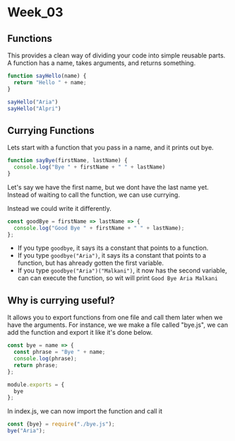 # Week_03

## Functions

This provides a clean way of dividing your code into simple reusable parts. A function has a name, takes arguments, and returns something.

```Javascript
function sayHello(name) {
  return "Hello " + name;
}

sayHello("Aria")
sayHello("Alpri")
```

## Currying Functions

Lets start with a function that you pass in a name, and it prints out bye. 

```Javascript
function sayBye(firstName, lastName) {
  console.log("Bye " + firstName + " " + lastName)
}
```

Let's say we have the first name, but we dont have the last name yet. Instead of waiting to call the function, we can use currying. 

Instead we could write it differently. 
```Javascript
const goodBye = firstName => lastName => {
  console.log("Good Bye " + firstName + " " + lastName);
};
```

* If you type ```goodbye```, it says its a constant that points to a function. 
* If you type ```goodbye("Aria")```, it says its a constant that points to a function, but has ahready gotten the first variable. 
* If you type ```goodbye("Aria")("Malkani")```, it now has  the second variable, can can execute the function, so wit will print ```Good Bye Aria Malkani```

## Why is currying useful?

It allows you to export functions from one file and call them later when we have the arguments. For instance, we we make a file called "bye.js", we can add the function and export it like it's done below. 

```Javascript
const bye = name => {
  const phrase = "Bye " + name;
  console.log(phrase);
  return phrase;
};

module.exports = {
  bye
};
```
In index.js, we can now import the function and call it

```Javascript
const {bye} = require("./bye.js");
bye("Aria");
```

